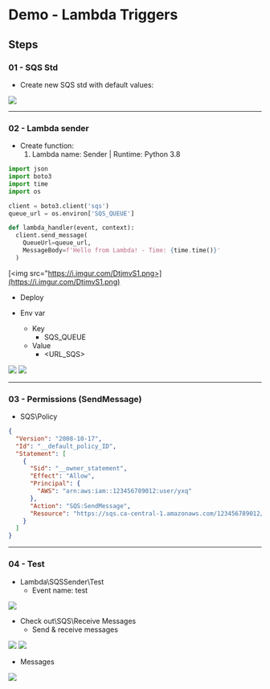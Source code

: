 # Demo - Lambda Triggers

## Steps
### 01 - SQS Std
* Create new SQS std with default values:

[<img src="https://i.imgur.com/lcwTdta.png">](https://i.imgur.com/lcwTdta.png)

----

### 02 - Lambda sender
* Create function:
  1) Lambda name: Sender | Runtime: Python 3.8
````py
import json
import boto3
import time
import os

client = boto3.client('sqs')
queue_url = os.environ['SQS_QUEUE']

def lambda_handler(event, context):
  client.send_message(
    QueueUrl=queue_url,
    MessageBody=f'Hello from Lambda! - Time: {time.time()}'
  )
````
[<img src="https://i.imgur.com/DtjmvS1.png>](https://i.imgur.com/DtjmvS1.png)
* Deploy

* Env var
  * Key
    * SQS_QUEUE
  * Value
    * <URL_SQS>
    
[<img src="https://i.imgur.com/lKgj3dG.png">](https://i.imgur.com/lKgj3dG.png)
[<img src="https://i.imgur.com/Mcnru2Z.png">](https://i.imgur.com/Mcnru2Z.png)

---

### 03 - Permissions (SendMessage)
* SQS\Policy
````json
{
  "Version": "2008-10-17",
  "Id": "__default_policy_ID",
  "Statement": [
    {
      "Sid": "__owner_statement",
      "Effect": "Allow",
      "Principal": {
        "AWS": "arn:aws:iam::123456789012:user/yxq"
      },
      "Action": "SQS:SendMessage",
      "Resource": "https://sqs.ca-central-1.amazonaws.com/123456789012/Test"
    }
  ]
}
````

---

### 04 - Test
* Lambda\SQSSender\Test
  * Event name: test

[<img src="https://i.imgur.com/14MvSfB.png">](https://i.imgur.com/14MvSfB.png)

* Check out\SQS\Receive Messages
  * Send & receive messages

[<img src="https://i.imgur.com/V32A6Wt.png">](https://i.imgur.com/V32A6Wt.png)
[<img src="https://i.imgur.com/ifrKguK.png">](https://i.imgur.com/ifrKguK.png)

* Messages

[<img src="https://i.imgur.com/mSVH7yn.png">](https://i.imgur.com/mSVH7yn.png)

